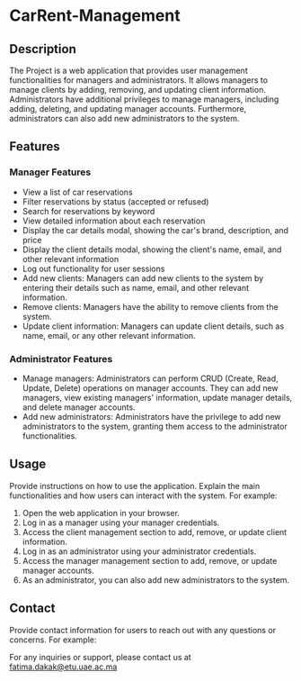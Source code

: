 # CarRent-Management
## Description

The Project is a web application that provides user management functionalities for managers and administrators. It allows managers to manage clients by adding, removing, and updating client information. Administrators have additional privileges to manage managers, including adding, deleting, and updating manager accounts. Furthermore, administrators can also add new administrators to the system.

## Features

### Manager Features
- View a list of car reservations
- Filter reservations by status (accepted or refused)
- Search for reservations by keyword
- View detailed information about each reservation
- Display the car details modal, showing the car's brand, description, and price
- Display the client details modal, showing the client's name, email, and other relevant information
- Log out functionality for user sessions
- Add new clients: Managers can add new clients to the system by entering their details such as name, email, and other relevant information.
- Remove clients: Managers have the ability to remove clients from the system.
- Update client information: Managers can update client details, such as name, email, or any other relevant information.

### Administrator Features

- Manage managers: Administrators can perform CRUD (Create, Read, Update, Delete) operations on manager accounts. They can add new managers, view existing managers' information, update manager details, and delete manager accounts.
- Add new administrators: Administrators have the privilege to add new administrators to the system, granting them access to the administrator functionalities.

## Usage

Provide instructions on how to use the application. Explain the main functionalities and how users can interact with the system. For example:

1. Open the web application in your browser.
2. Log in as a manager using your manager credentials.
3. Access the client management section to add, remove, or update client information.
4. Log in as an administrator using your administrator credentials.
5. Access the manager management section to add, remove, or update manager accounts.
6. As an administrator, you can also add new administrators to the system.


## Contact

Provide contact information for users to reach out with any questions or concerns. For example:

For any inquiries or support, please contact us at fatima.dakak@etu.uae.ac.ma
